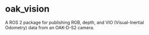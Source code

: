 # oak_vision
A ROS 2 package for publishing RGB, depth, and VIO (Visual-Inertial Odometry) data from an OAK-D-S2 camera.
